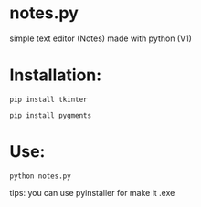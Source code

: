 # notes.py
simple text editor (Notes) made with python (V1)

# Installation:

``pip install tkinter``

``pip install pygments``

# Use: 

``python notes.py``

tips: you can use pyinstaller for make it .exe
